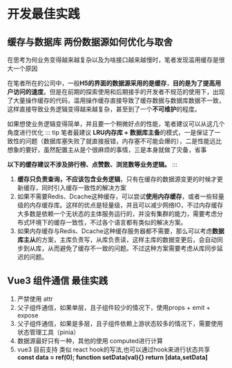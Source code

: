 # 开发最佳实践

## 缓存与数据库 两份数据源如何优化与取舍

在思考为何业务变得越来越复杂以及为啥接口越来越慢时，笔者发现滥用缓存是很大一个原因

在笔者所在的公司中，一般**H5的界面的数据源采用的是缓存**，**目的是为了提高用户访问的速度**。但是在前期的探索使用和后期接手的开发者不规范的使用下，出现了大量操作缓存的代码，滥用操作缓存直接导致了缓存数据与数据库数据不一致， 这样直接导致业务逻辑变得越来越复杂，甚至到了一个**不可维护**的程度。

如果想使业务逻辑变得简单，并且要一个稍微好点的性能，笔者建议可以从这几个角度进行优化
::: tip
笔者最建议 **LRU内存库 + 数据库主备**的模式，一是保证了一致性的问题（数据库塞失败了就直接报错，内存塞不可能会爆的），二是性能远比想象的要好，虽然配置主从是个很麻烦的事情，三是本身就做了灾备，省事

**以下的缓存建议不涉及排行榜、点赞数、浏览数等业务逻辑。**
:::

1. **缓存只负责查询，不应该包含业务逻辑**，只有在缓存的数据源变更的时候才更新缓存，同时引入缓存一致性的解决方案
2. 如果不需要Redis、Dcache这种缓存，可以尝试**使用内存缓存**，或者一些轻量级的内存缓存库。这样的优点是轻量级，并且可以减少网络IO，不过内存缓存大多数是依赖一个无状态的主体服务运行的，并没有集群的能力，需要考虑分布式环境下的缓存一致性，不过各个语言都有类似的解决方案。
3. 如果内存缓存与Redis、Dcache这种缓存服务器都不需要，那么可以考虑**数据库主从**的方案，主库负责写，从库负责读，这样主库的数据变更后，会自动同步到从库，从而避免了缓存不一致的问题。不过这种方案需要考虑从库同步延迟的问题。

## Vue3 组件通信 最佳实践

1. 严禁使用 attr
2. 父子组件通信，如果单层，且子组件较少的情况下，使用props + emit + expose
3. 父子组件通信，如果是多层，且子组件依赖上游状态较多的情况下，需要使用状态管理工具（pinia）
4. 数据源最好只有一种，其他的使用 computed进行计算
5. vue3 目前支持 类似 react hook的写法,也可以通过hook来进行状态共享  **const data = ref(0); function setData(val){}  return [data,setData]**
